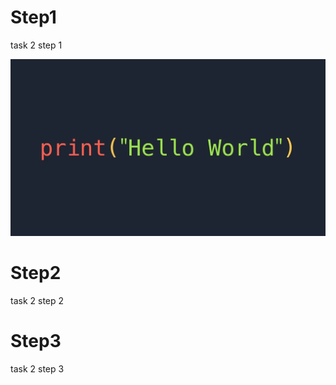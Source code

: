 # Step1

task 2 step 1

![course](../task1/hello-world.webp)

# Step2

task 2 step 2

# Step3

task 2 step 3
